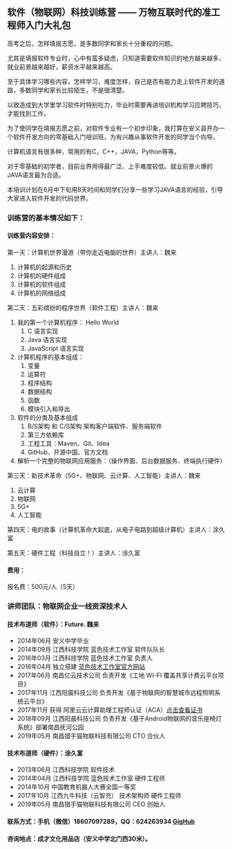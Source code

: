 ## 软件（物联网）科技训练营 —— 万物互联时代的准工程师入门大礼包

高考之后，怎样填报志愿，是多数同学和家长十分重视的问题。

尤其是填报软件专业时，心中有蛮多疑虑，只知道需要软件知识的地方越来越多，就业前景越来越好，薪资水平越来越高。

至于具体学习哪些内容，怎样学习，难度怎样，自己是否有能力走上软件开发的道路，多数同学和家长比较陌生，不是很清楚。

以致造成到大学里学习软件时特别吃力，毕业时需要再进培训机构学习应聘技巧，才能找到工作。

为了使同学在填报志愿之前，对软件专业有一个初步印象，我打算在安义县开办一个软件开发方向的零基础入门培训班，为有兴趣从事软件开发的同学当个向导。

计算机语言有很多种，常用的有C，C++，JAVA，Python等等。

对于零基础的初学者，目前业界用得最广泛、上手难度较低、就业前景火爆的JAVA语言最为合适。

本培训计划在6月中下旬用8天时间和同学们分享一些学习JAVA语言的经验，引导大家进入软件开发的代码世界。

### 训练营的基本情况如下：

#### 训练营内容安排：
  
第一天：计算机世界漫游（带你走近电脑的世界）主讲人：魏来

1. 计算机的起源和历史
2. 计算机的硬件组成
3. 计算机的软件组成
4. 计算机的网络组成

第二天：五彩缤纷的程序世界（软件工程）主讲人：魏来

1. 我的第一个计算机程序： Hello World
    1. C 语言实现
    2. Java 语言实现
    3. JavaScript 语言实现
2. 计算机程序的基本组成：
    1. 变量
    2. 运算符
    3. 程序结构
    4. 数据结构
    5. 函数
    6. 模块引入和导出
3. 软件的分类及基本组成
    1. B/S架构 和 C/S架构 架构客户端软件、服务端软件
    2. 第三方依赖库
    3. 工程工具：Maven、Git、Idea
    4. GitHub、开源中国、官方文档
4. 解析一个完整的物联网应用服务：（操作界面、后台数据服务、终端执行硬件）

第三天：新技术革命（5G+、物联网、云计算、人工智能）主讲人：魏来

1. 云计算
2. 物联网
3. 5G+
4. 人工智能

第四天：电的故事（计算机革命大起底，从电子电路到超级计算机）主讲人：涂久富

第五天：硬件工程（科技自立！）主讲人：涂久富

#### 费用：

报名费：500元/人（5天）

### 讲师团队：物联网企业一线资深技术人

#### 技术布道师（软件）：Future. 魏来

- 2014年06月 安义中学毕业
- 2014年09月 江西科技学院 蓝色技术工作室 软件队队长
- 2016年03月 江西科技学院 蓝色技术工作室 负责人
- 2016年04月 独立搭建 [蓝色技术工作室官方网站](https://www.lansejishu.com)
- 2017年06月 南昌亿云技术公司 负责开发《工地 WI-FI 覆盖共享计费云平台项目》
- 2017年11月 江西阳晨科技公司 负责开发《基于物联网的智慧城市远程照明系统云平台》
- 2017年11月 获得 阿里云云计算助理工程师认证（ACA）[点击查看证书](https://raw.githubusercontent.com/FutureWL/basic-training-course/master/image/%E9%98%BF%E9%87%8C%E4%BA%91%E4%BA%91%E8%AE%A1%E7%AE%97%E5%8A%A9%E7%90%86%E5%B7%A5%E7%A8%8B%E5%B8%88%E8%AE%A4%E8%AF%81%EF%BC%88ACA%EF%BC%89.png)
- 2018年09月 江西阳晨科技公司 负责开发《基于Android物联网的音乐座椅灯系统》部署南昌抚河公园
- 2019年05月 南昌猎手猫物联科技有限公司 CTO 合伙人

#### 技术布道师（硬件）：涂久富

- 2013年06月 江西科技学院 软件技术
- 2014年04月 江西科技学院 蓝色技术工作室 硬件工程师
- 2014年10月 中国教育机器人大赛全国一等奖
- 2017年10月 江西九牛科技（云智充） 技术架构师 硬件工程师
- 2019年05月 南昌猎手猫物联科技有限公司 CEO 创始人

#### 联系方式：手机（微信）18607097289，QQ：624263934 [GigHub](https://wwww.github.com/FutureWL)

#### 咨询地点：成才文化用品店（安义中学北门西30米）。
